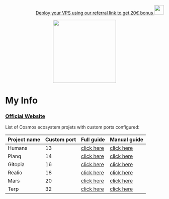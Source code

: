 <p style="font-size:14px" align="right">
<a href="https://hetzner.cloud/?ref=tmLum9o8NxAI" target="_blank">Deploy your VPS using our referral link to get 20€ bonus <img src="https://user-images.githubusercontent.com/50621007/174612278-11716b2a-d662-487e-8085-3686278dd869.png" width="30"/></a>
</p>

<p align="center">
 <img height="200" height="auto" src="https://avatars.githubusercontent.com/u/34649601?v=4">


# My Info
### [Official Website](https://indonode.dev/)


List of Cosmos ecosystem projets with custom ports configured:

| Project name | Custom port | Full guide                            | Manual guide                                  |
|--------------|-------------|---------------------------------------|-----------------------------------------------|
| Humans       | 13          | [click here](./humans/README.md)      | [click here](./humans/manual_install.md)      |
| Planq        | 14          | [click here](./planq/README.md)       | [click here](./planq/manual_install.md)       |
| Gitopia      | 16          | [click here](./gitopia/README.md)     | [click here](./gitopia/manual_install.md)     |
| Realio       | 18          | [click here](./realio/README.md)      | [click here](./realio/manual_install.md)      |
| Mars         | 20          | [click here](./mars/README.md)        | [click here](./mars/manual_install.md)        |
| Terp         | 32          | [click here](./terp/README.md)        | [click here](./terp/manual_install.md)        |
